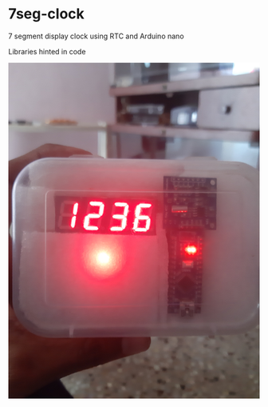 # 7seg-clock
7 segment display clock using RTC and Arduino nano

Libraries hinted in code

![image](https://github.com/vinojv96/7seg-clock/blob/master/20190901_123434.jpg)

